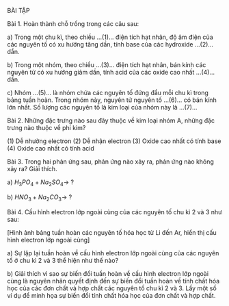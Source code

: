 BÀI TẬP

Bài 1. Hoàn thành chỗ trống trong các câu sau:

a) Trong một chu kì, theo chiều ...(1)... điện tích hạt nhân, độ âm điện của các nguyên tố có xu hướng tăng dần, tính base của các hydroxide ...(2)... dần.

b) Trong một nhóm, theo chiều ...(3)... điện tích hạt nhân, bán kính các nguyên tử có xu hướng giảm dần, tính acid của các oxide cao nhất ...(4)... dần.

c) Nhóm ...(5)... là nhóm chứa các nguyên tố đứng đầu mỗi chu kì trong bảng tuần hoàn. Trong nhóm này, nguyên tử nguyên tố ...(6)... có bán kính lớn nhất. Số lượng các nguyên tố là kim loại của nhóm này là ...(7)...

Bài 2. Những đặc trưng nào sau đây thuộc về kim loại nhóm A, những đặc trưng nào thuộc về phi kim?

(1) Dễ nhường electron        (2) Dễ nhận electron
(3) Oxide cao nhất có tính base    (4) Oxide cao nhất có tính acid

Bài 3. Trong hai phản ứng sau, phản ứng nào xảy ra, phản ứng nào không xảy ra? Giải thích.

a) $H_3PO_4 + Na_2SO_4 \rightarrow$ ?

b) $HNO_3 + Na_2CO_3 \rightarrow$ ?

Bài 4. Cấu hình electron lớp ngoài cùng của các nguyên tố chu kì 2 và 3 như sau:

[Hình ảnh bảng tuần hoàn các nguyên tố hóa học từ Li đến Ar, hiển thị cấu hình electron lớp ngoài cùng]

a) Sự lặp lại tuần hoàn về cấu hình electron lớp ngoài cùng của các nguyên tố ở chu kì 2 và 3 thể hiện như thế nào?

b) Giải thích vì sao sự biến đổi tuần hoàn về cấu hình electron lớp ngoài cùng là nguyên nhân quyết định đến sự biến đổi tuần hoàn về tính chất hóa học của các đơn chất và hợp chất các nguyên tố chu kì 2 và 3. Lấy một số ví dụ để minh họa sự biến đổi tính chất hóa học của đơn chất và hợp chất.